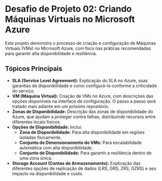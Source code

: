<h1>Desafio de Projeto 02: Criando Máquinas Virtuais no Microsoft Azure</h1>

<p>Este projeto demonstra o processo de criação e configuração de Máquinas Virtuais (VMs) no Microsoft Azure, com foco nas práticas recomendadas para garantir alta disponibilidade e resiliência.</p>

<h2>Tópicos Principais</h2>

<ul>
    <li>
        <strong>SLA (Service Level Agreement):</strong> Explicação do SLA no Azure, suas garantias de disponibilidade e como configurá-lo conforme a criticidade do serviço.
    </li>
    <li>
        <strong>VM (Máquina Virtual):</strong> Criação de VMs no Azure, com descrições das opções disponíveis na interface de configuração. O passo a passo será tratado mais adiante em um próximo repositório.
    </li>
    <li>
        <strong>Zonas de Disponibilidade:</strong> Descrição das zonas de disponibilidade do Azure, que ajudam a proteger contra falhas, distribuindo recursos entre diferentes locais físicos.
    </li>
    <li>
        <strong>Opções de Disponibilidade:</strong> Inclui:
        <ul>
            <li><strong>Zona de Disponibilidade:</strong> Para alta disponibilidade em regiões isoladas fisicamente.</li>
            <li><strong>Conjunto de Dimensionamento de VMs:</strong> Para escalabilidade automática com alta disponibilidade.</li>
            <li><strong>Conjunto de Disponibilidade:</strong> Para garantir a resiliência dentro de uma zona única.</li>
        </ul>
    </li>
    <li>
        <strong>Storage Account (Contas de Armazenamento):</strong> Explicação das diferentes opções de replicação de dados (LRS, GRS, ZRS, GZRS) e seu impacto na disponibilidade e custo.
    </li>
</ul>
